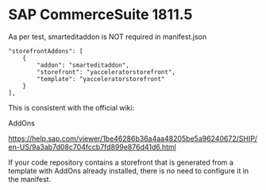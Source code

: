 # SAP CommerceSuite 1811.5

Aa per test, smarteditaddon is NOT required in manifest.json

	"storefrontAddons": [
		{
		    "addon": "smarteditaddon",
		    "storefront": "yacceleratorstorefront",
		    "template": "yacceleratorstorefront"
		}
	],
  
  This is consistent with the official wiki:
  
  AddOns
  
  https://help.sap.com/viewer/1be46286b36a4aa48205be5a96240672/SHIP/en-US/9a3ab7d08c704fccb7fd899e876d41d6.html
  
  If your code repository contains a storefront that is generated from a template with AddOns already installed, there is no need to configure it in the manifest.
  
